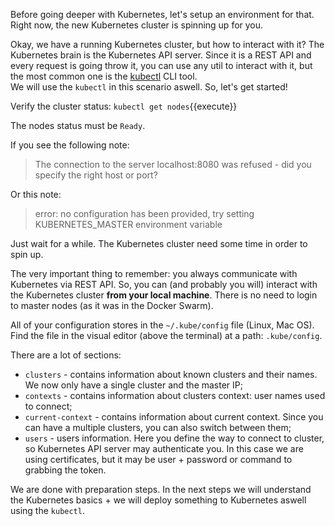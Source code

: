 Before going deeper with Kubernetes, let's setup an environment for that. Right now, the new Kubernetes cluster is spinning up for you.

Okay, we have a running Kubernetes cluster, but how to interact with it? The Kubernetes brain is the Kubernetes API server. Since it is a REST API and every request is going throw it, you can use any util to interact with it, but the most common one is the [kubectl](https://kubernetes.io/docs/reference/kubectl/overview) CLI tool.  
We will use the `kubectl` in this scenario aswell. So, let's get started!

Verify the cluster status: `kubectl get nodes`{{execute}}

The nodes status must be `Ready`.

If you see the following note:  
> The connection to the server localhost:8080 was refused - did you specify the right host or port?

Or this note:  
> error: no configuration has been provided, try setting KUBERNETES_MASTER environment variable

Just wait for a while. The Kubernetes cluster need some time in order to spin up.

The very important thing to remember: you always communicate with Kubernetes via REST API. So, you can (and probably you will) interact with the Kubernetes cluster **from your local machine**. There is no need to login to master nodes (as it was in the Docker Swarm).

All of your configuration stores in the `~/.kube/config` file (Linux, Mac OS). Find the file in the visual editor (above the terminal) at a path: `.kube/config`.

There are a lot of sections:  
- `clusters` - contains information about known clusters and their names. We now only have a single cluster and the master IP;
- `contexts` - contains information about clusters context: user names used to connect;
- `current-context` - contains information about current context. Since you can have a multiple clusters, you can also switch between them;
- `users` - users information. Here you define the way to connect to cluster, so Kubernetes API server may authenticate you. In this case we are using certificates, but it may be user + password or command to grabbing the token.

We are done with preparation steps. In the next steps we will understand the Kubernetes basics + we will deploy something to Kubernetes aswell using the `kubectl`.